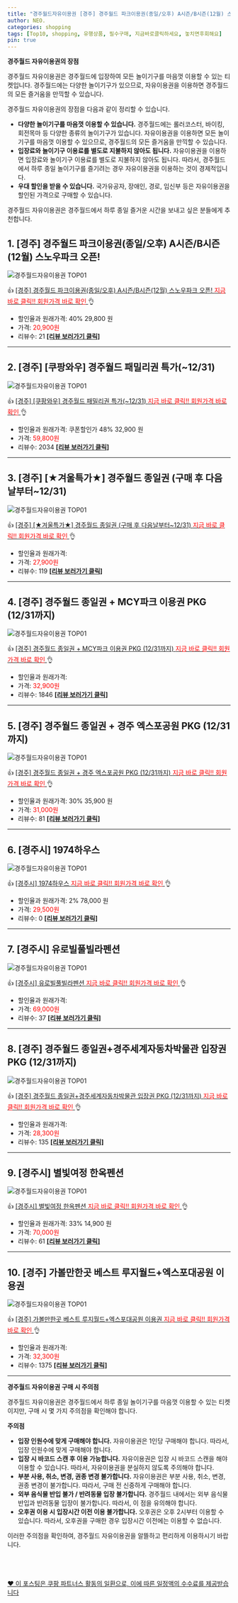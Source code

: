 ```yaml
---
title: "경주월드자유이용권 [경주] 경주월드 파크이용권(종일/오후) A시즌/B시즌(12월) 스노우파크 오픈! 필수 필요 추천 제품 비교 최저 가격 비교 장점 구매 후기 구매평"
author: NEO.
categories: shopping
tags: [Top10, shopping, 유행상품, 필수구매, 지금바로클릭하세요, 놓치면후회해요]
pin: true
---
```

**경주월드 자유이용권의 장점**

경주월드 자유이용권은 경주월드에 입장하여 모든 놀이기구를 마음껏 이용할 수 있는 티켓입니다. 경주월드에는 다양한 놀이기구가 있으므로, 자유이용권을 이용하면 경주월드의 모든 즐거움을 만끽할 수 있습니다.

경주월드 자유이용권의 장점을 다음과 같이 정리할 수 있습니다.

* **다양한 놀이기구를 마음껏 이용할 수 있습니다.** 경주월드에는 롤러코스터, 바이킹, 회전목마 등 다양한 종류의 놀이기구가 있습니다. 자유이용권을 이용하면 모든 놀이기구를 마음껏 이용할 수 있으므로, 경주월드의 모든 즐거움을 만끽할 수 있습니다.
* **입장료와 놀이기구 이용료를 별도로 지불하지 않아도 됩니다.** 자유이용권을 이용하면 입장료와 놀이기구 이용료를 별도로 지불하지 않아도 됩니다. 따라서, 경주월드에서 하루 종일 놀이기구를 즐기려는 경우 자유이용권을 이용하는 것이 경제적입니다.
* **우대 할인을 받을 수 있습니다.** 국가유공자, 장애인, 경로, 임신부 등은 자유이용권을 할인된 가격으로 구매할 수 있습니다.

경주월드 자유이용권은 경주월드에서 하루 종일 즐거운 시간을 보내고 싶은 분들에게 추천합니다.

   

## 1. [경주] 경주월드 파크이용권(종일/오후) A시즌/B시즌(12월) 스노우파크 오픈!

![경주월드자유이용권 TOP01](https://thumbnail7.coupangcdn.com/thumbnails/remote/490x490ex/image/travel_reactor/travelSeller/common/A00197835/9cc826b2-ba61-4790-801e-328d74f2da0e.jpg)


👍 [[경주] 경주월드 파크이용권(종일/오후) A시즌/B시즌(12월) 스노우파크 오픈! <font color=red> 지금 바로 클릭!! 회원가격 바로 확인 </font> ](https://link.coupang.com/re/AFFTDP?lptag=AF3617701&subid=GithubCoopas&pageKey=10000010024615&traceid=V0-153&itemId=None&vendorItemId=None) 👌 


- 할인율과 원래가격: 40%  29,800   원
- 가격: <span style='color:red'>20,900원</span>
- 리뷰수: 21  [**[리뷰 보러가기 클릭]**](https://link.coupang.com/re/AFFTDP?lptag=AF3617701&subid=GithubCoopas&pageKey=10000010024615&traceid=V0-153&itemId=None&vendorItemId=None)

---


   

## 2. [경주] [쿠팡와우] 경주월드 패밀리권 특가(~12/31)

![경주월드자유이용권 TOP01](https://thumbnail6.coupangcdn.com/thumbnails/remote/490x490ex/image/travel_reactor/travelSeller/common/A00197835/7fc373c7-068f-42b3-adcf-aa62ff80b27d.jpg)


👍 [[경주] [쿠팡와우] 경주월드 패밀리권 특가(~12/31) <font color=red> 지금 바로 클릭!! 회원가격 바로 확인 </font> ](https://link.coupang.com/re/AFFTDP?lptag=AF3617701&subid=GithubCoopas&pageKey=10000000636500&traceid=V0-153&itemId=None&vendorItemId=None) 👌 


- 할인율과 원래가격: 쿠폰할인가 48%  32,900   원
- 가격: <span style='color:red'>59,800원</span>
- 리뷰수: 2034  [**[리뷰 보러가기 클릭]**](https://link.coupang.com/re/AFFTDP?lptag=AF3617701&subid=GithubCoopas&pageKey=10000000636500&traceid=V0-153&itemId=None&vendorItemId=None)

---


   

## 3. [경주] [★겨울특가★] 경주월드 종일권 (구매 후 다음날부터~12/31)

![경주월드자유이용권 TOP01](https://thumbnail8.coupangcdn.com/thumbnails/remote/490x490ex/image/travel_reactor/travelSeller/common/A00197835/0cf034e0-ad9d-4bd7-a51c-ee6c8f4bc785.jpg)


👍 [[경주] [★겨울특가★] 경주월드 종일권 (구매 후 다음날부터~12/31) <font color=red> 지금 바로 클릭!! 회원가격 바로 확인 </font> ](https://link.coupang.com/re/AFFTDP?lptag=AF3617701&subid=GithubCoopas&pageKey=10000010017346&traceid=V0-153&itemId=None&vendorItemId=None) 👌 


- 할인율과 원래가격: 
- 가격: <span style='color:red'>27,900원</span>
- 리뷰수: 119  [**[리뷰 보러가기 클릭]**](https://link.coupang.com/re/AFFTDP?lptag=AF3617701&subid=GithubCoopas&pageKey=10000010017346&traceid=V0-153&itemId=None&vendorItemId=None)

---


   

## 4. [경주] 경주월드 종일권 + MCY파크 이용권 PKG (12/31까지)

![경주월드자유이용권 TOP01](https://thumbnail7.coupangcdn.com/thumbnails/remote/490x490ex/image/travel_reactor/travelSeller/common/A00197835/c886ec00-e986-42fe-b135-ef3d7a936455.jpg)


👍 [[경주] 경주월드 종일권 + MCY파크 이용권 PKG (12/31까지) <font color=red> 지금 바로 클릭!! 회원가격 바로 확인 </font> ](https://link.coupang.com/re/AFFTDP?lptag=AF3617701&subid=GithubCoopas&pageKey=10000002881568&traceid=V0-153&itemId=None&vendorItemId=None) 👌 


- 할인율과 원래가격: 
- 가격: <span style='color:red'>32,900원</span>
- 리뷰수: 1846  [**[리뷰 보러가기 클릭]**](https://link.coupang.com/re/AFFTDP?lptag=AF3617701&subid=GithubCoopas&pageKey=10000002881568&traceid=V0-153&itemId=None&vendorItemId=None)

---


   

## 5. [경주] 경주월드 종일권 + 경주 엑스포공원 PKG (12/31까지)

![경주월드자유이용권 TOP01](https://thumbnail10.coupangcdn.com/thumbnails/remote/490x490ex/image/travel_reactor/travelSeller/common/A00197835/93f17f13-c481-4315-a109-3d3ea5f8a5a1.jpg)


👍 [[경주] 경주월드 종일권 + 경주 엑스포공원 PKG (12/31까지) <font color=red> 지금 바로 클릭!! 회원가격 바로 확인 </font> ](https://link.coupang.com/re/AFFTDP?lptag=AF3617701&subid=GithubCoopas&pageKey=10000002881531&traceid=V0-153&itemId=None&vendorItemId=None) 👌 


- 할인율과 원래가격: 30%  35,900   원
- 가격: <span style='color:red'>31,000원</span>
- 리뷰수: 81  [**[리뷰 보러가기 클릭]**](https://link.coupang.com/re/AFFTDP?lptag=AF3617701&subid=GithubCoopas&pageKey=10000002881531&traceid=V0-153&itemId=None&vendorItemId=None)

---


   

## 6. [경주시] 1974하우스

![경주월드자유이용권 TOP01](https://thumbnail8.coupangcdn.com/thumbnails/remote/490x490ex/image/travel_reactor/static/booking/image/pension/ddnayo/01323377-839f-4ecb-99b2-ef9de6d50df6.jpg)


👍 [[경주시] 1974하우스 <font color=red> 지금 바로 클릭!! 회원가격 바로 확인 </font> ](https://link.coupang.com/re/AFFTDP?lptag=AF3617701&subid=GithubCoopas&pageKey=10000000022146&traceid=V0-153&itemId=None&vendorItemId=None) 👌 


- 할인율과 원래가격: 2%  78,000   원
- 가격: <span style='color:red'>29,500원</span>
- 리뷰수: 0  [**[리뷰 보러가기 클릭]**](https://link.coupang.com/re/AFFTDP?lptag=AF3617701&subid=GithubCoopas&pageKey=10000000022146&traceid=V0-153&itemId=None&vendorItemId=None)

---


   

## 7. [경주시] 유로빌풀빌라펜션

![경주월드자유이용권 TOP01](https://thumbnail9.coupangcdn.com/thumbnails/remote/490x490ex/image/travel_reactor/static/booking/image/pension/ddnayo/1143c3ce-6dfc-4e90-803d-18b674fed875.jpg)


👍 [[경주시] 유로빌풀빌라펜션 <font color=red> 지금 바로 클릭!! 회원가격 바로 확인 </font> ](https://link.coupang.com/re/AFFTDP?lptag=AF3617701&subid=GithubCoopas&pageKey=10000000503633&traceid=V0-153&itemId=None&vendorItemId=None) 👌 


- 할인율과 원래가격: 
- 가격: <span style='color:red'>69,000원</span>
- 리뷰수: 37  [**[리뷰 보러가기 클릭]**](https://link.coupang.com/re/AFFTDP?lptag=AF3617701&subid=GithubCoopas&pageKey=10000000503633&traceid=V0-153&itemId=None&vendorItemId=None)

---


   

## 8. [경주] 경주월드 종일권+경주세계자동차박물관 입장권 PKG (12/31까지)

![경주월드자유이용권 TOP01](https://thumbnail9.coupangcdn.com/thumbnails/remote/490x490ex/image/travel_reactor/travelSeller/common/A00197835/468ecf44-b13a-4542-b6a4-018366c0ca9c.png)


👍 [[경주] 경주월드 종일권+경주세계자동차박물관 입장권 PKG (12/31까지) <font color=red> 지금 바로 클릭!! 회원가격 바로 확인 </font> ](https://link.coupang.com/re/AFFTDP?lptag=AF3617701&subid=GithubCoopas&pageKey=10000002881506&traceid=V0-153&itemId=None&vendorItemId=None) 👌 


- 할인율과 원래가격: 
- 가격: <span style='color:red'>28,300원</span>
- 리뷰수: 135  [**[리뷰 보러가기 클릭]**](https://link.coupang.com/re/AFFTDP?lptag=AF3617701&subid=GithubCoopas&pageKey=10000002881506&traceid=V0-153&itemId=None&vendorItemId=None)

---


   

## 9. [경주시] 별빛여정 한옥펜션

![경주월드자유이용권 TOP01](https://thumbnail9.coupangcdn.com/thumbnails/remote/490x490ex/image/travel_reactor/travelSeller/pension/A00152781/9cea355b-4563-4864-a3c7-960ee8b9f4fa.jpg)


👍 [[경주시] 별빛여정 한옥펜션 <font color=red> 지금 바로 클릭!! 회원가격 바로 확인 </font> ](https://link.coupang.com/re/AFFTDP?lptag=AF3617701&subid=GithubCoopas&pageKey=112452061&traceid=V0-153&itemId=None&vendorItemId=None) 👌 


- 할인율과 원래가격: 33%  14,900   원
- 가격: <span style='color:red'>70,000원</span>
- 리뷰수: 61  [**[리뷰 보러가기 클릭]**](https://link.coupang.com/re/AFFTDP?lptag=AF3617701&subid=GithubCoopas&pageKey=112452061&traceid=V0-153&itemId=None&vendorItemId=None)

---


   

## 10. [경주] 가볼만한곳 베스트 루지월드+엑스포대공원 이용권

![경주월드자유이용권 TOP01](https://thumbnail10.coupangcdn.com/thumbnails/remote/490x490ex/image/travel_reactor/travelSeller/common/A00668506/03d416a1-b74a-4bec-ae26-3a3b1a4d3515.png)


👍 [[경주] 가볼만한곳 베스트 루지월드+엑스포대공원 이용권 <font color=red> 지금 바로 클릭!! 회원가격 바로 확인 </font> ](https://link.coupang.com/re/AFFTDP?lptag=AF3617701&subid=GithubCoopas&pageKey=10000000664533&traceid=V0-153&itemId=None&vendorItemId=None) 👌 


- 할인율과 원래가격: 
- 가격: <span style='color:red'>32,300원</span>
- 리뷰수: 1375  [**[리뷰 보러가기 클릭]**](https://link.coupang.com/re/AFFTDP?lptag=AF3617701&subid=GithubCoopas&pageKey=10000000664533&traceid=V0-153&itemId=None&vendorItemId=None)

---
**경주월드 자유이용권 구매 시 주의점**

경주월드 자유이용권은 경주월드에서 하루 종일 놀이기구를 마음껏 이용할 수 있는 티켓이지만, 구매 시 몇 가지 주의점을 확인해야 합니다.

**주의점**

* **입장 인원수에 맞게 구매해야 합니다.** 자유이용권은 1인당 구매해야 합니다. 따라서, 입장 인원수에 맞게 구매해야 합니다.
* **입장 시 바코드 스캔 후 이용 가능합니다.** 자유이용권은 입장 시 바코드 스캔을 해야 이용할 수 있습니다. 따라서, 자유이용권을 분실하지 않도록 주의해야 합니다.
* **부분 사용, 취소, 변경, 권종 변경 불가합니다.** 자유이용권은 부분 사용, 취소, 변경, 권종 변경이 불가합니다. 따라서, 구매 전 신중하게 구매해야 합니다.
* **외부 음식물 반입 불가 / 반려동물 입장 불가합니다.** 경주월드 내에서는 외부 음식물 반입과 반려동물 입장이 불가합니다. 따라서, 이 점을 유의해야 합니다.
* **오후권 이용 시 입장시간 이전 이용 불가합니다.** 오후권은 오후 2시부터 이용할 수 있습니다. 따라서, 오후권을 구매한 경우 입장시간 이전에는 이용할 수 없습니다.

이러한 주의점을 확인하여, 경주월드 자유이용권을 알뜰하고 편리하게 이용하시기 바랍니다.<br><br><br><br><br> [ ❤  이 포스팅은 쿠팡 파트너스 활동의 일환으로, 이에 따른 일정액의 수수료를 제공받습니다](https://link.coupang.com/a/bcEFyh)